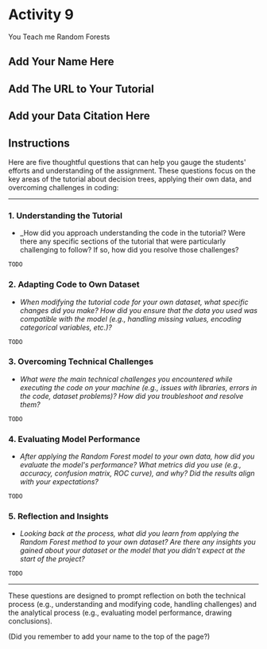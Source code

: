 # Activity 9

You Teach me Random Forests

## Add Your Name Here

## Add The URL to Your Tutorial

## Add your Data Citation Here

## Instructions


Here are five thoughtful questions that can help you gauge the students' efforts and understanding of the assignment. These questions focus on the key areas of the tutorial about decision trees, applying their own data, and overcoming challenges in coding:

---

### 1. **Understanding the Tutorial**  
- _How did you approach understanding the code in the tutorial? Were there any specific sections of the tutorial that were particularly challenging to follow? If so, how did you resolve those challenges?

``` text
TODO
```

### 2. **Adapting Code to Own Dataset**  
- _When modifying the tutorial code for your own dataset, what specific changes did you make? How did you ensure that the data you used was compatible with the model (e.g., handling missing values, encoding categorical variables, etc.)?_

``` text
TODO
```

### 3. **Overcoming Technical Challenges**  
- _What were the main technical challenges you encountered while executing the code on your machine (e.g., issues with libraries, errors in the code, dataset problems)? How did you troubleshoot and resolve them?_

``` text
TODO
```

### 4. **Evaluating Model Performance**  
- _After applying the Random Forest model to your own data, how did you evaluate the model's performance? What metrics did you use (e.g., accuracy, confusion matrix, ROC curve), and why? Did the results align with your expectations?_

``` text
TODO
```

### 5. **Reflection and Insights**  
- _Looking back at the process, what did you learn from applying the Random Forest method to your own dataset? Are there any insights you gained about your dataset or the model that you didn't expect at the start of the project?_

``` text
TODO
```

---

These questions are designed to prompt reflection on both the technical process (e.g., understanding and modifying code, handling challenges) and the analytical process (e.g., evaluating model performance, drawing conclusions).


(Did you remember to add your name to the top of the page?)